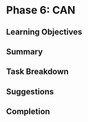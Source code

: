 # Phase 6: CAN

## Learning Objectives

## Summary

## Task Breakdown

## Suggestions

## Completion